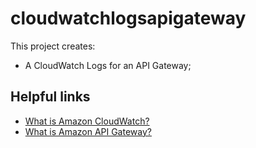 # cloudwatchlogsapigateway

This project creates:
-  A CloudWatch Logs for an API Gateway;

## Helpful links

- [What is Amazon CloudWatch?][1]
- [What is Amazon API Gateway?][2]

[1]: https://docs.aws.amazon.com/AmazonCloudWatch/latest/monitoring/WhatIsCloudWatch.html
[2]: https://docs.aws.amazon.com/apigateway/latest/developerguide/welcome.html